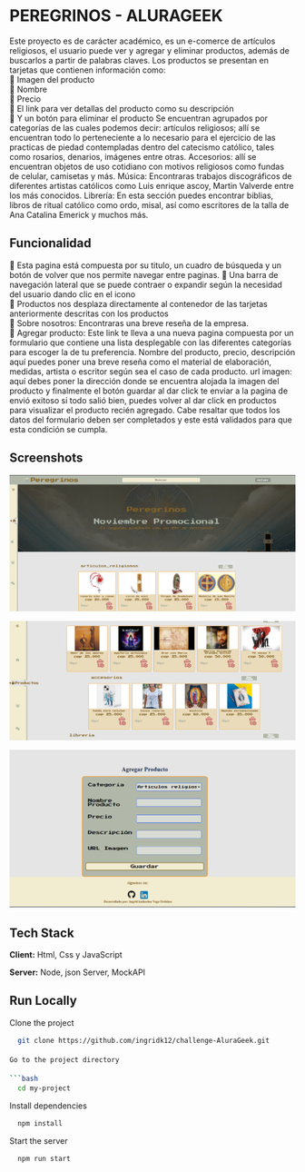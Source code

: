 
# PEREGRINOS - ALURAGEEK

Este proyecto es de carácter académico, es un e-comerce de artículos religiosos, el usuario puede ver y agregar y eliminar productos, además de buscarlos a partir de palabras claves.
Los productos se presentan en tarjetas que contienen información como:       
	Imagen del producto  
	Nombre  
	Precio  
	El link para ver detallas del producto como su descripción  
	Y un botón para eliminar el producto
Se encuentran agrupados por categorías de las cuales podemos decir: artículos religiosos; allí se encuentran todo lo perteneciente a lo necesario para el ejercicio de las practicas de piedad contempladas dentro del catecismo católico, tales como rosarios, denarios, imágenes entre otras.
Accesorios: allí se encuentran objetos de uso cotidiano con motivos religiosos como fundas de celular, camisetas y más.
Música: Encontraras trabajos discográficos de diferentes artistas católicos como Luis enrique ascoy, Martin Valverde entre los más conocidos.
Librería: En esta sección puedes encontrar biblias, libros de ritual católico como ordo, misal, así como escritores de la talla de Ana Catalina Emerick y muchos más.


## Funcionalidad

	Esta pagina está compuesta por su titulo, un cuadro de búsqueda y un botón de volver que nos permite navegar entre paginas.
	Una barra de navegación lateral que se puede contraer o expandir según la necesidad del usuario dando clic en el icono  
	Productos nos desplaza directamente al contenedor de las tarjetas anteriormente descritas con los productos  
	Sobre nosotros: Encontraras una breve reseña de la empresa.   
	Agregar producto: Este link te lleva a una nueva pagina compuesta por un formulario que contiene una lista desplegable con las diferentes categorías para escoger la de tu preferencia. Nombre del producto, precio, descripción aquí puedes poner una breve reseña como el material de elaboración, medidas, artista o escritor según sea el caso de cada producto. url imagen: aquí debes poner la dirección donde se encuentra alojada la imagen del producto y finalmente el botón guardar al dar click te enviar a  la pagina de envió exitoso si todo salió bien, puedes volver al dar click en productos para visualizar el producto recién agregado. Cabe resaltar que todos los datos del formulario deben ser completados y este está validados para que esta condición se cumpla.



## Screenshots

![App Screenshot](./imagen/inicio.PNG)

![App Screenshot](./imagen/productos.PNG)

![App Screenshot](./imagen/formulario.PNG)
## Tech Stack

**Client:** Html, Css y JavaScript

**Server:** Node, json Server, MockAPI


## Run Locally

Clone the project

```bash
  git clone https://github.com/ingridk12/challenge-AluraGeek.git

Go to the project directory

```bash
  cd my-project
```

Install dependencies

```bash
  npm install
```

Start the server

```bash
  npm run start
```

